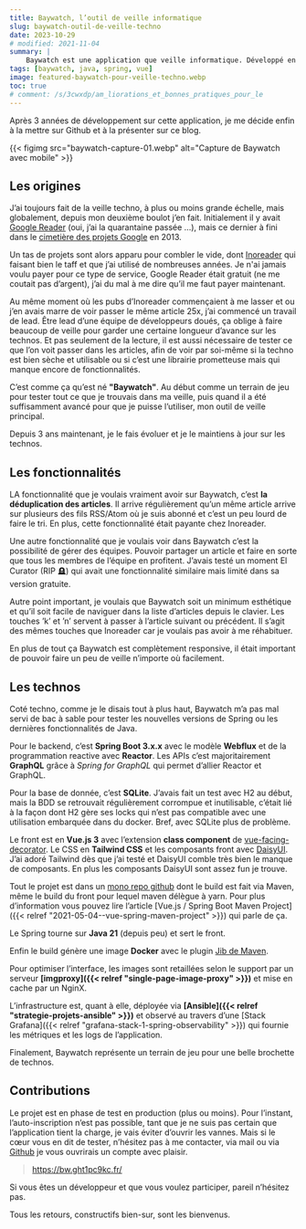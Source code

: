```yaml
---
title: Baywatch, l’outil de veille informatique
slug: baywatch-outil-de-veille-techno
date: 2023-10-29
# modified: 2021-11-04
summary: |
    Baywatch est une application que veille informatique. Développé en Java à l’aide de Spring Boot Webflux et de Vue.js pour l’interface. L’application utilise une base de donnée SQLite pour le stockage. Les fonctionnalitées phares de Baywatch sont la déduplication des articles, la gestion des équipes et une interface hyper intuitive.
tags: [baywatch, java, spring, vue]
image: featured-baywatch-pour-veille-techno.webp
toc: true
# comment: /s/3cwxdp/am_liorations_et_bonnes_pratiques_pour_le
---
```


Après 3 années de développement sur cette application, je me décide enfin à la mettre sur Github et à la présenter sur ce blog.

{{< figimg src="baywatch-capture-01.webp" alt="Capture de Baywatch avec mobile" >}}

## Les origines

J’ai toujours fait de la veille techno, à plus ou moins grande échelle, mais globalement, depuis mon deuxième boulot j’en fait. Initialement il y avait [Google Reader](https://fr.wikipedia.org/wiki/Google_Reader) (oui, j’ai la quarantaine passée ...), mais ce dernier à fini dans le [cimetière des projets Google](https://gcemetery.co/google-reader/) en 2013.

Un tas de projets sont alors apparu pour combler le vide, dont [Inoreader](https://www.inoreader.com/fr/) qui faisant bien le taff et que j’ai utilisé de nombreuses années. Je n'ai jamais voulu payer pour ce type de service, Google Reader était gratuit (ne me coutait pas d’argent), j’ai du mal à me dire qu’il me faut payer maintenant.

Au même moment où les pubs d’Inoreader commençaient à me lasser et ou j’en avais marre de voir passer le même article 25x, j’ai commencé un travail de lead. Être lead d’une équipe de développeurs doués, ça oblige à faire beaucoup de veille pour garder une certaine longueur d’avance sur les technos. Et pas seulement de la lecture, il est aussi nécessaire de tester ce que l’on voit passer dans les articles, afin de voir par soi-même si la techno est bien sèche et utilisable ou si c’est une librairie prometteuse mais qui manque encore de fonctionnalités.

C’est comme ça qu’est né **"Baywatch"**. Au début comme un terrain de jeu pour tester tout ce que je trouvais dans ma veille, puis quand il a été suffisamment avancé pour que je puisse l’utiliser, mon outil de veille principal.

Depuis 3 ans maintenant, je le fais évoluer et je le maintiens à jour sur les technos.

## Les fonctionnalités

LA fonctionnalité que je voulais vraiment avoir sur Baywatch, c’est **la déduplication des articles**. Il arrive régulièrement qu’un même article arrive sur plusieurs des fils RSS/Atom où je suis abonné et c’est un peu lourd de faire le tri. En plus, cette fonctionnalité était payante chez Inoreader.

Une autre fonctionnalité que je voulais voir dans Baywatch c’est la possibilité de gérer des équipes. Pouvoir partager un article et faire en sorte que tous les membres de l’équipe en profitent. J’avais testé un moment El Curator (RIP 🪦) qui avait une fonctionnalité similaire mais limité dans sa version gratuite.

Autre point important, je voulais que Baywatch soit un minimum esthétique et qu’il soit facile de naviguer dans la liste d’articles depuis le clavier. Les touches ’k’ et ’n’ servent à passer à l’article suivant ou précédent. Il s’agit des mêmes touches que Inoreader car je voulais pas avoir à me réhabituer.

En plus de tout ça Baywatch est complètement responsive, il était important de pouvoir faire un peu de veille n’importe où facilement.

## Les technos

Coté techno, comme je le disais tout à plus haut, Baywatch m’a pas mal servi de bac à sable pour tester les nouvelles versions de Spring ou les dernières fonctionnalités de Java.

Pour le backend, c’est **Spring Boot 3.x.x** avec le modèle **Webflux** et de la programmation reactive avec **Reactor**. Les APIs c’est majoritairement **GraphQL** grâce à *Spring for GraphQL* qui permet d’allier Reactor et GraphQL.

Pour la base de donnée, c’est **SQLite**. J’avais fait un test avec H2 au début, mais la BDD se retrouvait régulièrement corrompue et inutilisable, c’était lié à la façon dont H2 gère ses locks qui n’est pas compatible avec une utilisation embarquée dans du docker. Bref, avec SQLite plus de problème.

Le front est en **Vue.js 3** avec l’extension **class component** de [vue-facing-decorator](https://facing-dev.github.io/vue-facing-decorator/#/). Le CSS en **Tailwind CSS** et les composants front avec [DaisyUI](https://daisyui.com/). J’ai adoré Tailwind dès que j’ai testé et DaisyUI comble très bien le manque de composants. En plus les composants DaisyUI sont assez fun je trouve.

Tout le projet est dans un [mono repo github](https://github.com/Marthym/baywatch) dont le build est fait via Maven, même le build du front pour lequel maven délègue à yarn. Pour plus d’information vous pouvez lire l’article [Vue.js / Spring Boot Maven Project]({{< relref "2021-05-04--vue-spring-maven-project" >}}) qui parle de ça.

Le Spring tourne sur **Java 21** (depuis peu) et sert le front.

Enfin le build génère une image **Docker** avec le plugin [Jib de Maven](https://github.com/GoogleContainerTools/jib/tree/master/jib-maven-plugin).

Pour optimiser l’interface, les images sont retaillées selon le support par un serveur **[imgproxy]({{< relref "single-page-image-proxy" >}})** et mise en cache par un NginX.

L’infrastructure est, quant à elle, déployée via **[Ansible]({{< relref "strategie-projets-ansible" >}})** et observé au travers d’une [Stack Grafana]({{< relref "grafana-stack-1-spring-observability" >}}) qui fournie les métriques et les logs de l’application.

Finalement, Baywatch représente un terrain de jeu pour une belle brochette de technos.

## Contributions

Le projet est en phase de test en production (plus ou moins). Pour l’instant, l’auto-inscription n’est pas possible, tant que je ne suis pas certain que l’application tient la charge, je vais éviter d’ouvrir les vannes. Mais si le cœur vous en dit de tester, n’hésitez pas à me contacter, via mail ou via [Github](https://github.com/Marthym/baywatch) je vous ouvrirais un compte avec plaisir.

> https://bw.ght1pc9kc.fr/

Si vous êtes un développeur et que vous voulez participer, pareil n’hésitez pas.

Tous les retours, constructifs bien-sur, sont les bienvenus.